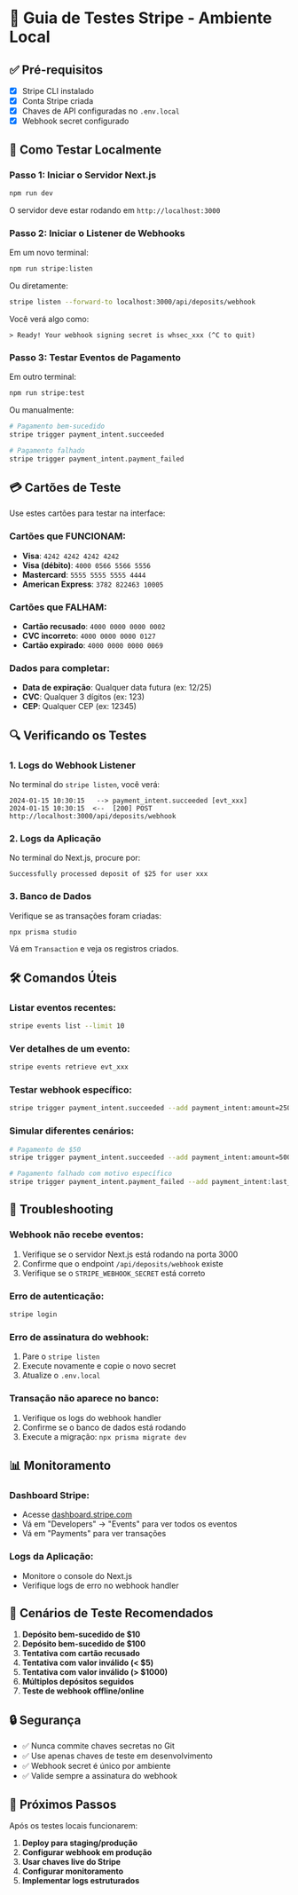# 🧪 Guia de Testes Stripe - Ambiente Local

## ✅ **Pré-requisitos**

- [x] Stripe CLI instalado
- [x] Conta Stripe criada
- [x] Chaves de API configuradas no `.env.local`
- [x] Webhook secret configurado

## 🚀 **Como Testar Localmente**

### **Passo 1: Iniciar o Servidor Next.js**

```bash
npm run dev
```

O servidor deve estar rodando em `http://localhost:3000`

### **Passo 2: Iniciar o Listener de Webhooks**

Em um novo terminal:

```bash
npm run stripe:listen
```

Ou diretamente:

```bash
stripe listen --forward-to localhost:3000/api/deposits/webhook
```

Você verá algo como:
```
> Ready! Your webhook signing secret is whsec_xxx (^C to quit)
```

### **Passo 3: Testar Eventos de Pagamento**

Em outro terminal:

```bash
npm run stripe:test
```

Ou manualmente:

```bash
# Pagamento bem-sucedido
stripe trigger payment_intent.succeeded

# Pagamento falhado
stripe trigger payment_intent.payment_failed
```

## 💳 **Cartões de Teste**

Use estes cartões para testar na interface:

### **Cartões que FUNCIONAM:**
- **Visa**: `4242 4242 4242 4242`
- **Visa (débito)**: `4000 0566 5566 5556`
- **Mastercard**: `5555 5555 5555 4444`
- **American Express**: `3782 822463 10005`

### **Cartões que FALHAM:**
- **Cartão recusado**: `4000 0000 0000 0002`
- **CVC incorreto**: `4000 0000 0000 0127`
- **Cartão expirado**: `4000 0000 0000 0069`

### **Dados para completar:**
- **Data de expiração**: Qualquer data futura (ex: 12/25)
- **CVC**: Qualquer 3 dígitos (ex: 123)
- **CEP**: Qualquer CEP (ex: 12345)

## 🔍 **Verificando os Testes**

### **1. Logs do Webhook Listener**
No terminal do `stripe listen`, você verá:
```
2024-01-15 10:30:15   --> payment_intent.succeeded [evt_xxx]
2024-01-15 10:30:15  <--  [200] POST http://localhost:3000/api/deposits/webhook
```

### **2. Logs da Aplicação**
No terminal do Next.js, procure por:
```
Successfully processed deposit of $25 for user xxx
```

### **3. Banco de Dados**
Verifique se as transações foram criadas:
```bash
npx prisma studio
```

Vá em `Transaction` e veja os registros criados.

## 🛠️ **Comandos Úteis**

### **Listar eventos recentes:**
```bash
stripe events list --limit 10
```

### **Ver detalhes de um evento:**
```bash
stripe events retrieve evt_xxx
```

### **Testar webhook específico:**
```bash
stripe trigger payment_intent.succeeded --add payment_intent:amount=2500
```

### **Simular diferentes cenários:**
```bash
# Pagamento de $50
stripe trigger payment_intent.succeeded --add payment_intent:amount=5000

# Pagamento falhado com motivo específico
stripe trigger payment_intent.payment_failed --add payment_intent:last_payment_error[code]=card_declined
```

## 🐛 **Troubleshooting**

### **Webhook não recebe eventos:**
1. Verifique se o servidor Next.js está rodando na porta 3000
2. Confirme que o endpoint `/api/deposits/webhook` existe
3. Verifique se o `STRIPE_WEBHOOK_SECRET` está correto

### **Erro de autenticação:**
```bash
stripe login
```

### **Erro de assinatura do webhook:**
1. Pare o `stripe listen`
2. Execute novamente e copie o novo secret
3. Atualize o `.env.local`

### **Transação não aparece no banco:**
1. Verifique os logs do webhook handler
2. Confirme se o banco de dados está rodando
3. Execute a migração: `npx prisma migrate dev`

## 📊 **Monitoramento**

### **Dashboard Stripe:**
- Acesse [dashboard.stripe.com](https://dashboard.stripe.com)
- Vá em "Developers" → "Events" para ver todos os eventos
- Vá em "Payments" para ver transações

### **Logs da Aplicação:**
- Monitore o console do Next.js
- Verifique logs de erro no webhook handler

## 🎯 **Cenários de Teste Recomendados**

1. **Depósito bem-sucedido de $10**
2. **Depósito bem-sucedido de $100**
3. **Tentativa com cartão recusado**
4. **Tentativa com valor inválido (< $5)**
5. **Tentativa com valor inválido (> $1000)**
6. **Múltiplos depósitos seguidos**
7. **Teste de webhook offline/online**

## 🔒 **Segurança**

- ✅ Nunca commite chaves secretas no Git
- ✅ Use apenas chaves de teste em desenvolvimento
- ✅ Webhook secret é único por ambiente
- ✅ Valide sempre a assinatura do webhook

## 📝 **Próximos Passos**

Após os testes locais funcionarem:

1. **Deploy para staging/produção**
2. **Configurar webhook em produção**
3. **Usar chaves live do Stripe**
4. **Configurar monitoramento**
5. **Implementar logs estruturados**